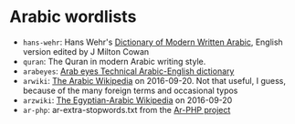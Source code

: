 # Arabic wordlists

* `hans-wehr`: Hans Wehr's [Dictionary of Modern Written Arabic](https://en.wikipedia.org/wiki/Dictionary_of_Modern_Written_Arabic), English version edited by J Milton Cowan
* `quran`: The Quran in modern Arabic writing style.
* `arabeyes`: [Arab eyes Technical Arabic-English dictionary](http://www.arabeyes.org/Download_technical_dictionary)
* `arwiki`: [The Arabic Wikipedia](https://ar.wikipedia.org/) on 2016-09-20. Not that useful, I guess, because of the many foreign terms and occasional typos
* `arzwiki`: [The Egyptian-Arabic Wikipedia](https://arz.wikipedia.org/) on 2016-09-20
* `ar-php`: ar-extra-stopwords.txt from the [Ar-PHP project](https://sourceforge.net/projects/ar-php/)
